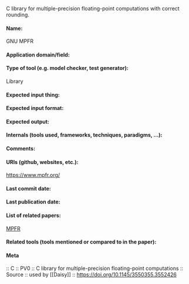 C library for multiple-precision floating-point computations with correct rounding.

#### Name:
GNU MPFR

#### Application domain/field:

#### Type of tool (e.g. model checker, test generator):
Library

#### Expected input thing:

#### Expected input format:

#### Expected output:

#### Internals (tools used, frameworks, techniques, paradigms, ...):

#### Comments:

#### URIs (github, websites, etc.):
https://www.mpfr.org/

#### Last commit date:

#### Last publication date:

#### List of related papers:
[MPFR](https://doi.org/10.1145/1236463.1236468)

#### Related tools (tools mentioned or compared to in the paper):

#### Meta
:: C
:: PV0 :: C library for multiple-precision floating-point computations
:: Source :: used by [[Daisy]] :: https://doi.org/10.1145/3550355.3552426
